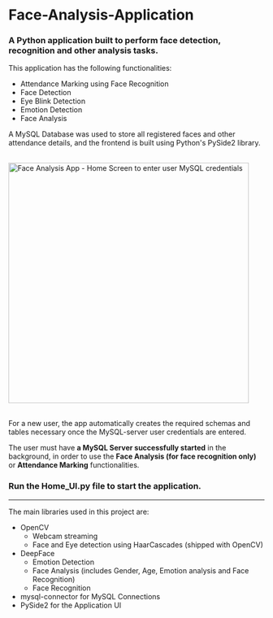 # Face-Analysis-Application
### A Python application built to perform face detection, recognition and other analysis tasks. 

This application has the following functionalities:
  * Attendance Marking using Face Recognition
  * Face Detection
  * Eye Blink Detection
  * Emotion Detection
  * Face Analysis
  

A MySQL Database was used to store all registered faces and other attendance details, and the frontend is built using Python's PySide2 library. 

<br>
<img width="473" alt="Face Analysis App - Home Screen to enter user MySQL credentials" src="https://github.com/shreyaprakasan/Face-Analysis-Application/assets/87723447/97c4f83e-f6d6-45d0-9c14-55cf8a04344d"><br><br>

For a new user, the app automatically creates the required schemas and tables necessary once the MySQL-server user credentials are entered.

The user must have **a MySQL Server successfully started** in the background, in order to use the **Face Analysis (for face recognition only)** or **Attendance Marking** functionalities.

### Run the Home_UI.py file to start the application.

--------------------------------------------------------------------------------------------------------------------------------------------------

The main libraries used in this project are:
 * OpenCV
    * Webcam streaming
    * Face and Eye detection using HaarCascades (shipped with OpenCV)
 * DeepFace
    * Emotion Detection
    * Face Analysis (includes Gender, Age, Emotion analysis and Face Recognition)
    * Face Recognition
 * mysql-connector for MySQL Connections 
 * PySide2 for the Application UI 

